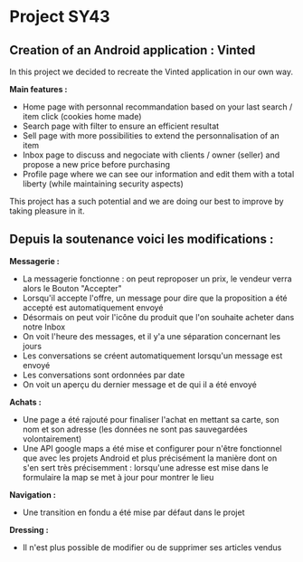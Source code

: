 # Project SY43
## Creation of an Android application : Vinted

In this project we decided to recreate the Vinted application in our own way.

__**Main features :**__
- Home page with personnal recommandation based on your last search / item click (cookies home made)
- Search page with filter to ensure an efficient resultat
- Sell page with more possibilities to extend the personnalisation of an item
- Inbox page to discuss and negociate with clients / owner (seller) and propose a new price before purchasing
- Profile page where we can see our information and edit them with a total liberty (while maintaining security aspects)

This project has a such potential and we are doing our best to improve by taking pleasure in it.


## Depuis la soutenance voici les modifications :

__**Messagerie :**__
- La messagerie fonctionne : on peut reproposer un prix, le vendeur verra alors le Bouton "Accepter"
- Lorsqu'il accepte l'offre, un message pour dire que la proposition a été accepté est automatiquement envoyé
- Désormais on peut voir l'icône du produit que l'on souhaite acheter dans notre Inbox
- On voit l'heure des messages, et il y'a une séparation concernant les jours
- Les conversations se créent automatiquement lorsqu'un message est envoyé
- Les conversations sont ordonnées par date
- On voit un aperçu du dernier message et de qui il a été envoyé

__**Achats :**__
- Une page a été rajouté pour finaliser l'achat en mettant sa carte, son nom et son adresse (les données ne sont
pas sauvegardées volontairement)
- Une API google maps a été mise et configurer pour n'être fonctionnel que avec les projets Android et plus
précisément la manière dont on s'en sert très précisemment : lorsqu'une adresse est mise dans le formulaire
la map se met à jour pour montrer le lieu

__**Navigation :**__
- Une transition en fondu a été mise par défaut dans le projet

__**Dressing :**__
- Il n'est plus possible de modifier ou de supprimer ses articles vendus


